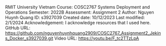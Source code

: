 RMIT University Vietnam
  Course: COSC2767 Systems Deployment and Operations
  Semester: 2022B
  Assessment: Assignment 2
  Author: Nguyen Huynh Quang
  ID: s3927039
  Created  date: 10/12/2023
  Last modified: 2/1/2024
  Acknowledgement: I acknowledge resources that I used here.
  GitHub URL: https://github.com/nguyenhuynhquang2909/COSC2767_Assignment2_Jekins_Docker_s3927039.git
  Video URL: https://youtu.be/F_tc2TTzLpA
